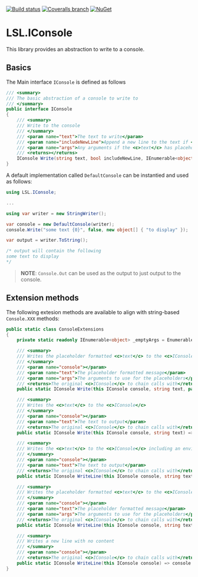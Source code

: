 [![Build status](https://img.shields.io/appveyor/ci/alunacjones/lsl-iconsole.svg)](https://ci.appveyor.com/project/alunacjones/lsl-iconsole)
[![Coveralls branch](https://img.shields.io/coverallsCoverage/github/alunacjones/LSL.IConsole)](https://coveralls.io/github/alunacjones/LSL.IConsole)
[![NuGet](https://img.shields.io/nuget/v/LSL.IConsole.svg)](https://www.nuget.org/packages/LSL.IConsole/)

# LSL.IConsole

This library provides an abstraction to write to a console.

## Basics 

The Main interface `IConsole` is defined as follows

```csharp
/// <summary>
/// The basic abstraction of a console to write to
/// </summary>
public interface IConsole
{
    /// <summary>
    /// Write to the console
    /// </summary>
    /// <param name="text">The text to write</param>
    /// <param name="includeNewLine">Append a new line to the text if <c>true</c></param>
    /// <param name="args">Any arguments if the <c>text</c> has placeholders in it</param>
    /// <returns></returns>
    IConsole Write(string text, bool includeNewLine, IEnumerable<object> args);
}
```

A default implementation called `DefaultConsole` can be instantied and used as follows:

```csharp
using LSL.IConsole;

...

using var writer = new StringWriter();

var console = new DefaultConsole(writer);
console.Write("some text {0}", false, new object[] { "to display" });

var output = writer.ToString();

/* output will contain the following
some text to display
*/
```

> **NOTE**: `Console.Out` can be used as the output to just output to the console.

## Extension methods

The following extesion methods are available to align with string-based `Console.XXX` methods:

```csharp
public static class ConsoleExtensions
{
    private static readonly IEnumerable<object> _emptyArgs = Enumerable.Empty<object>();

    /// <summary>
    /// Writes the placeholder formatted <c>text</c> to the <c>IConsole</c> with the provided args
    /// </summary>
    /// <param name="console"></param>
    /// <param name="text">The placeholder formatted message</param>
    /// <param name="args">The arguments to use for the placeholders</param>
    /// <returns>The original <c>IConsole</c> to chain calls with</returns>
    public static IConsole Write(this IConsole console, string text, params object[] args) => console.Write(text, false, args);

    /// <summary>
    /// Writes the <c>text</c> to the <c>IConsole</c>
    /// </summary>
    /// <param name="console"></param>
    /// <param name="text">The text to output</param>
    /// <returns>The original <c>IConsole</c> to chain calls with</returns>
    public static IConsole Write(this IConsole console, string text) => console.Write(text, false, _emptyArgs);

    /// <summary>
    /// Writes the <c>text</c> to the <c>IConsole</c> including an environment specific <c>NewLine</c>
    /// </summary>
    /// <param name="console"></param>
    /// <param name="text">The text to output</param>
    /// <returns>The original <c>IConsole</c> to chain calls with</returns>
    public static IConsole WriteLine(this IConsole console, string text) => console.Write(text, true, _emptyArgs);

    /// <summary>
    /// Writes the placeholder formatted <c>text</c> to the <c>IConsole</c> including an environment specific <c>NewLine</c>
    /// </summary>
    /// <param name="console"></param>
    /// <param name="text">The placeholder formatted message</param>
    /// <param name="args">The arguments to use for the placeholders</param>
    /// <returns>The original <c>IConsole</c> to chain calls with</returns>
    public static IConsole WriteLine(this IConsole console, string text, params object[] args) => console.Write(text, true, args);

    /// <summary>
    /// Writes a new line with no content
    /// </summary>
    /// <param name="console"></param>
    /// <returns>The original <c>IConsole</c> to chain calls with</returns>
    public static IConsole WriteLine(this IConsole console) => console.WriteLine(string.Empty, true, _emptyArgs);
}
```

